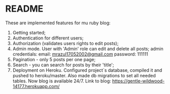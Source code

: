 # README

These are implemented features for mu ruby blog:
1) Getting started;
2) Authentication for different users;
3) Authorization (validates users rights to edit posts);
4) Admin mode. User with 'Admin' role can edit and delete all posts;
   admin credentials:
   email:    mrazul17052002@gmail.com
   password: 111111
5) Pagination - only 5 posts per one page;
6) Search - you can search for posts by their 'title';
7) Deployment on Heroku. Configured project`s database, compiled it and pushed to heroku/master. Also made db migrations to set all needed          tables. Now blog is available 24/7.
   Link to blog: https://gentle-wildwood-14177.herokuapp.com/
